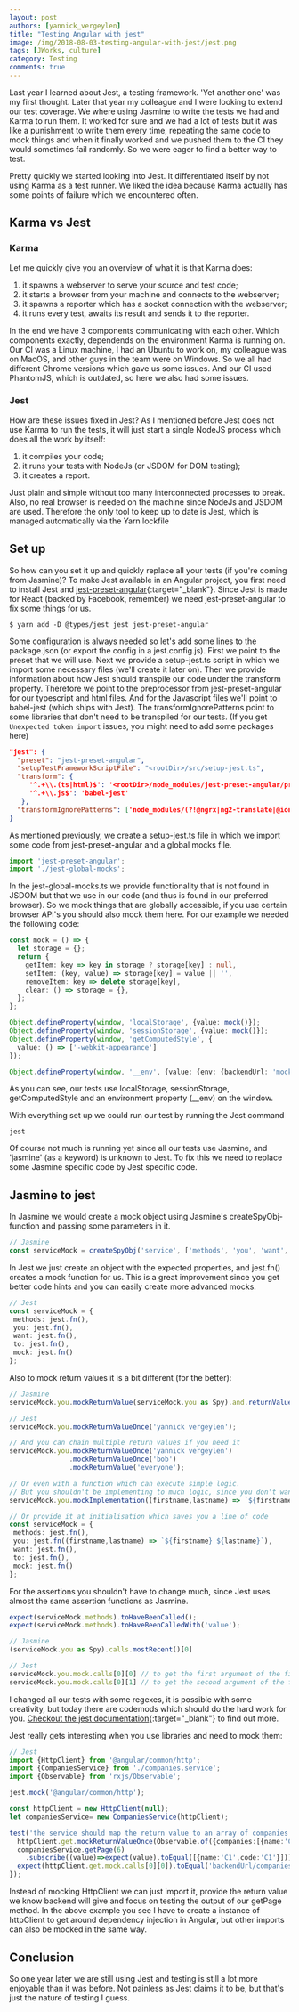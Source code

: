 ```yaml
---
layout: post
authors: [yannick_vergeylen]
title: "Testing Angular with jest"
image: /img/2018-08-03-testing-angular-with-jest/jest.png
tags: [JWorks, culture]
category: Testing
comments: true
---
```


Last year I learned about Jest, a testing framework. 'Yet another one' was my first thought.
Later that year my colleague and I were looking to extend our test coverage. We where using Jasmine to write the tests we had and Karma to run them.
It worked for sure and we had a lot of tests but it was like a punishment to write them every time, repeating the same code to mock things and when it finally worked and we pushed them to the CI they would sometimes fail randomly.
So we were eager to find a better way to test.

Pretty quickly we started looking into Jest. It differentiated itself by not using Karma as a test runner.
We liked the idea because Karma actually has some points of failure which we encountered often.

## Karma vs Jest

### Karma

Let me quickly give you an overview of what it is that Karma does:

1. it spawns a webserver to serve your source and test code;
2. it starts a browser from your machine and connects to the webserver;
3. it spawns a reporter which has a socket connection with the webserver;
4. it runs every test, awaits its result and sends it to the reporter.

In the end we have 3 components communicating with each other. Which components exactly, dependends on the environment Karma is running on.
Our CI was a Linux machine, I had an Ubuntu to work on, my colleague was on MacOS, and other guys in the team were on Windows.
So we all had different Chrome versions which gave us some issues. And our CI used PhantomJS, which is outdated, so here we also had some issues.

### Jest

How are these issues fixed in Jest?
As I mentioned before Jest does not use Karma to run the tests, it will just start a single NodeJS process which does all the work by itself:

1. it compiles your code;
2. it runs your tests with NodeJs (or JSDOM for DOM testing);
3. it creates a report.

Just plain and simple without too many interconnected processes to break.
Also, no real browser is needed on the machine since NodeJs and JSDOM are used.
Therefore the only tool to keep up to date is Jest, which is managed automatically via the Yarn lockfile

## Set up

So how can you set it up and quickly replace all your tests (if you're coming from Jasmine)?
To make Jest available in an Angular project, you first need to install Jest and [jest-preset-angular](https://www.npmjs.com/package/jest-preset-angular){:target="_blank"}.
Since Jest is made for React (backed by Facebook, remember) we need jest-preset-angular to fix some things for us.

```text
$ yarn add -D @types/jest jest jest-preset-angular
```

Some configuration is always needed so let's add some lines to the package.json (or export the config in a jest.config.js).
First we point to the preset that we will use. Next we provide a setup-jest.ts script in which we import some necessary files (we'll create it later on).
Then we provide information about how Jest should transpile our code under the transform property. Therefore we point to the preprocessor from jest-preset-angular for our typescript and html files.
And for the Javascript files we'll point to babel-jest (which ships with Jest).
The transformIgnorePatterns point to some libraries that don't need to be transpiled for our tests. (If you get `Unexpected token import` issues, you might need to add some packages here)

```json
"jest": {
  "preset": "jest-preset-angular",
  "setupTestFrameworkScriptFile": "<rootDir>/src/setup-jest.ts",
  "transform": {
     '^.+\\.(ts|html)$': '<rootDir>/node_modules/jest-preset-angular/preprocessor.js',
     '^.+\\.js$': 'babel-jest'
   },
  "transformIgnorePatterns": ['node_modules/(?!@ngrx|ng2-translate|@ionic|lodash|ionic-angular)'],
}
```

As mentioned previously, we create a setup-jest.ts file in which we import some code from jest-preset-angular and a global mocks file.

```typescript
import 'jest-preset-angular';  
import './jest-global-mocks';  
```

In the jest-global-mocks.ts we provide functionality that is not found in JSDOM but that we use in our code (and thus is found in our preferred browser).
So we mock things that are globally accessible, if you use certain browser API's you should also mock them here.
For our example we needed the following code:

```typescript
const mock = () => {
  let storage = {};
  return {
    getItem: key => key in storage ? storage[key] : null,
    setItem: (key, value) => storage[key] = value || '',
    removeItem: key => delete storage[key],
    clear: () => storage = {},
  };
};

Object.defineProperty(window, 'localStorage', {value: mock()});
Object.defineProperty(window, 'sessionStorage', {value: mock()});
Object.defineProperty(window, 'getComputedStyle', {
  value: () => ['-webkit-appearance']
});

Object.defineProperty(window, '__env', {value: {env: {backendUrl: 'mocked URl'}}});
```

As you can see, our tests use localStorage, sessionStorage, getComputedStyle and an environment property (__env) on the window.

With everything set up we could run our test by running the Jest command

```text
jest
```

Of course not much is running yet since all our tests use Jasmine, and 'jasmine' (as a keyword) is unknown to Jest.
To fix this we need to replace some Jasmine specific code by Jest specific code.

## Jasmine to jest

In Jasmine we would create a mock object using Jasmine's createSpyObj-function and passing some parameters in it.

```typescript
// Jasmine
const serviceMock = createSpyObj('service', ['methods', 'you', 'want', 'to', 'mock']);
```

In Jest we just create an object with the expected properties, and jest.fn() creates a mock function for us.
This is a great improvement since you get better code hints and you can easily create more advanced mocks.

```typescript
// Jest
const serviceMock = {
 methods: jest.fn(),
 you: jest.fn(),
 want: jest.fn(),
 to: jest.fn(),
 mock: jest.fn()
};
```

Also to mock return values it is a bit different (for the better):

```typescript
// Jasmine
serviceMock.you.mockReturnValue(serviceMock.you as Spy).and.returnValue('yannick vergeylen');
```

```typescript
// Jest
serviceMock.you.mockReturnValueOnce('yannick vergeylen');

// And you can chain multiple return values if you need it
serviceMock.you.mockReturnValueOnce('yannick vergeylen')
               .mockReturnValueOnce('bob')
               .mockReturnValue('everyone');

// Or even with a function which can execute simple logic.
// But you shouldn't be implementing to much logic, since you don't want to test the tests.
serviceMock.you.mockImplementation((firstname,lastname) => `${firstname} ${lastname}`);

// Or provide it at initialisation which saves you a line of code
const serviceMock = {
 methods: jest.fn(),
 you: jest.fn((firstname,lastname) => `${firstname} ${lastname}`),
 want: jest.fn(),
 to: jest.fn(),
 mock: jest.fn()
};
```

For the assertions you shouldn't have to change much, since Jest uses almost the same assertion functions as Jasmine.

```typescript
expect(serviceMock.methods).toHaveBeenCalled();
expect(serviceMock.methods).toHaveBeenCalledWith('value');

// Jasmine
(serviceMock.you as Spy).calls.mostRecent()[0]

// Jest
serviceMock.you.mock.calls[0][0] // to get the first argument of the first call (firstname)
serviceMock.you.mock.calls[0][1] // to get the second argument of the first call (lastname)
```

I changed all our tests with some regexes, it is possible with some creativity, but today there are codemods which should do the hard work for you.
[Checkout the jest documentation](https://jestjs.io/docs/en/migration-guide){:target="_blank"} to find out more.

Jest really gets interesting when you use libraries and need to mock them:

```typescript
// Jest
import {HttpClient} from '@angular/common/http';
import {CompaniesService} from './companies.service';
import {Observable} from 'rxjs/Observable';

jest.mock('@angular/common/http');

const httpClient = new HttpClient(null);
let companiesService= new CompaniesService(httpClient);

test('the service should map the return value to an array of companies', () => {
  httpClient.get.mockReturnValueOnce(Observable.of({companies:[{name:'C1',code:'C1'}],page:6,total:51}))
  companiesService.getPage(6)
    .subscribe((value)=>expect(value).toEqual([{name:'C1',code:'C1'}]));
  expect(httpClient.get.mock.calls[0][0]).toEqual('backendUrl/companies?page=6')
});
```

Instead of mocking HttpClient we can just import it, provide the return value we know backend will give and focus on testing the output of our getPage method.
In the above example you see I have to create a instance of httpClient to get around dependency injection in Angular, but other imports can also be mocked in the same way.

## Conclusion

So one year later we are still using Jest and testing is still a lot more enjoyable than it was before.
Not painless as Jest claims it to be, but that's just the nature of testing I guess.

